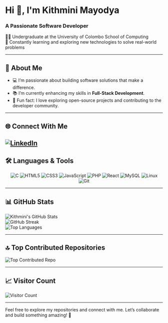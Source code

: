 # Hi 👋, I'm Kithmini Mayodya  
### A Passionate Software Developer  
👨‍💻 Undergraduate at the University of Colombo School of Computing  
🌱 Constantly learning and exploring new technologies to solve real-world problems  

---

## 🚀 About Me  
- 💻 I’m passionate about building software solutions that make a difference.  
- 📚 I’m currently enhancing my skills in **Full-Stack Development**.  
- 🎯 Fun fact: I love exploring open-source projects and contributing to the developer community.  

---

## 🌐 Connect With Me  
[![LinkedIn](https://img.shields.io/badge/-LinkedIn-blue?style=for-the-badge&logo=Linkedin&logoColor=white)](https://www.linkedin.com/in/kithmini-herath-584250286)  
---

## 🛠️ Languages & Tools  
<p align="center">
  <img src="https://img.shields.io/badge/-C-A8B9CC?style=for-the-badge&logo=c&logoColor=white" alt="C" />
  <img src="https://img.shields.io/badge/-HTML5-E34F26?style=for-the-badge&logo=html5&logoColor=white" alt="HTML5" />
  <img src="https://img.shields.io/badge/-CSS3-1572B6?style=for-the-badge&logo=css3&logoColor=white" alt="CSS3" />
  <img src="https://img.shields.io/badge/-JavaScript-F7DF1E?style=for-the-badge&logo=javascript&logoColor=black" alt="JavaScript" />
  <img src="https://img.shields.io/badge/-PHP-777BB4?style=for-the-badge&logo=php&logoColor=white" alt="PHP" />
  <img src="https://img.shields.io/badge/-React-61DAFB?style=for-the-badge&logo=react&logoColor=black" alt="React" />
  <img src="https://img.shields.io/badge/-MySQL-4479A1?style=for-the-badge&logo=mysql&logoColor=white" alt="MySQL" />
  <img src="https://img.shields.io/badge/-Linux-FCC624?style=for-the-badge&logo=linux&logoColor=black" alt="Linux" />
  <img src="https://img.shields.io/badge/-Git-F05032?style=for-the-badge&logo=git&logoColor=white" alt="Git" />
</p>

---

## 📊 GitHub Stats  
![Kithmini's GitHub Stats](https://github-readme-stats.vercel.app/api?username=kithmini11&theme=dark&hide_border=false&include_all_commits=true&count_private=true&show_icons=true)  
![GitHub Streak](https://github-readme-streak-stats.herokuapp.com?user=kithmini11&theme=dark&hide_border=false)  
![Top Languages](https://github-readme-stats.vercel.app/api/top-langs/?username=kithmini11&theme=dark&hide_border=false&layout=compact)  

---

## 🔝 Top Contributed Repositories  
![Top Contributed Repo](https://github-contributor-stats.vercel.app/api?username=kithmini11&limit=5&theme=dark&combine_all_yearly_contributions=true)  

---

## 📈 Visitor Count  
![Visitor Count](https://visitcount.itsvg.in/api?id=kithmini11&icon=0&color=0)  

---

Feel free to explore my repositories and connect with me. Let’s collaborate and build something amazing! 🚀
